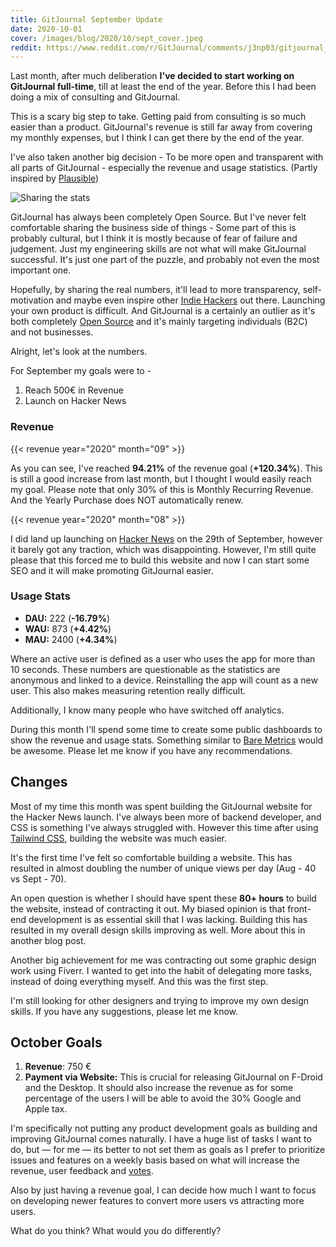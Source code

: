 ```yaml
---
title: GitJournal September Update
date: 2020-10-01
cover: /images/blog/2020/10/sept_cover.jpeg
reddit: https://www.reddit.com/r/GitJournal/comments/j3np03/gitjournal_september_update/
---
```


Last month, after much deliberation **I've decided to start working on GitJournal full-time**, till at least the end of the year. Before this I had been doing a mix of consulting and GitJournal.

This is a scary big step to take. Getting paid from consulting is so much easier than a product. GitJournal's revenue is still far away from covering my monthly expenses, but I think I can get there by the end of the year.

I've also taken another big decision - To be more open and transparent with all parts of GitJournal - especially the revenue and usage statistics. (Partly inspired by [Plausible](https://plausible.io))

![Sharing the stats](/images/blog/2020/10/sept_cover.jpeg)

GitJournal has always been completely Open Source. But I've never felt comfortable sharing the business side of things - Some part of this is probably cultural, but I think it is mostly because of fear of failure and judgement. Just my engineering skills are not what will make GitJournal successful. It's just one part of the puzzle, and probably not even the most important one.

Hopefully, by sharing the real numbers, it'll lead to more transparency, self-motivation and maybe even inspire other [Indie Hackers](https://www.indiehackers.com/product/gitjournal) out there. Launching your own product is difficult. And GitJournal is a certainly an outlier as it's both completely [Open Source](https://github.com/GitJournal/GitJournal/blob/master/LICENSE) and it's mainly targeting individuals (B2C) and not businesses.

Alright, let's look at the numbers.

For September my goals were to -

1. Reach 500€ in Revenue
2. Launch on Hacker News

### Revenue

{{< revenue year="2020" month="09" >}}

As you can see, I've reached **94.21%** of the revenue goal (**+120.34%**). This is still a good increase from last month, but I thought I would easily reach my goal. Please note that only 30% of this is Monthly Recurring Revenue. And the Yearly Purchase does NOT automatically renew.

{{< revenue year="2020" month="08" >}}

I did land up launching on [Hacker News](https://news.ycombinator.com/item?id=24627465) on the 29th of September, however it barely got any traction, which was disappointing. However, I'm still quite please that this forced me to build this website and now I can start some SEO and it will make promoting GitJournal easier.

### Usage Stats

- **DAU:** 222 (**-16.79%**)
- **WAU:** 873 (**+4.42%**)
- **MAU:** 2400 (**+4.34%**)

Where an active user is defined as a user who uses the app for more than 10 seconds. These numbers are questionable as the statistics are anonymous and linked to a device. Reinstalling the app will count as a new user. This also makes measuring retention really difficult.

Additionally, I know many people who have switched off analytics.

During this month I'll spend some time to create some public dashboards to show the revenue and usage stats. Something similar to [Bare Metrics](https://baremetrics.com/open-startups) would be awesome. Please let me know if you have any recommendations.

## Changes

Most of my time this month was spent building the GitJournal website for the Hacker News launch. I've always been more of backend developer, and CSS is something I've always struggled with. However this time after using [Tailwind CSS](https://tailwindcss.com/), building the website was much easier.

It's the first time I've felt so comfortable building a website. This has resulted in almost doubling the number of unique views per day (Aug - 40 vs Sept - 70).

An open question is whether I should have spent these **80+ hours** to build the website, instead of contracting it out. My biased opinion is that front-end development is as essential skill that I was lacking. Building this has resulted in my overall design skills improving as well. More about this in another blog post.

Another big achievement for me was contracting out some graphic design work using Fiverr. I wanted to get into the habit of delegating more tasks, instead of doing everything myself. And this was the first step.

I'm still looking for other designers and trying to improve my own design skills. If you have any suggestions, please let me know.

## October Goals

1. **Revenue**: 750 €
2. **Payment via Website:** This is crucial for releasing GitJournal on F-Droid and the Desktop. It should also increase the revenue as for some percentage of the users I will be able to avoid the 30% Google and Apple tax.

I'm specifically not putting any product development goals as building and improving GitJournal comes naturally. I have a huge list of tasks I want to do, but — for me — its better to not set them as goals as I prefer to prioritize issues and features on a weekly basis based on what will increase the revenue, user feedback and [votes](https://github.com/GitJournal/GitJournal/issues?q=is%3Aissue+is%3Aopen+sort%3Areactions-%2B1-desc).

Also by just having a revenue goal, I can decide how much I want to focus on  developing newer features to convert more users vs attracting more users.

What do you think? What would you do differently?
